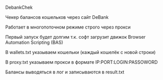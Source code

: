 DebankChek

Чекер балансов кошельков через сайт DeBank

Работает в многопоточном режиме строго через прокси

Первый запуск будет долгим т.к. софт загрузит движок Browser Automation Scripting (BAS)

В wallets.txt указываем кошельки (каждый кошелёк с новой строки)

В proxy.txt указываем прокси в формате IP:PORT:LOGIN:PASSOWORD

Балансы выводяться в лог и записываются в result.txt
